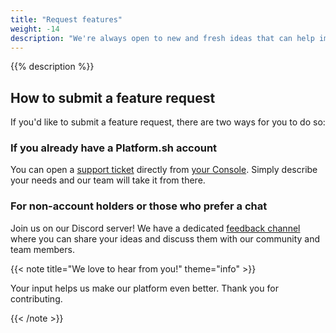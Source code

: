 ```yaml
---
title: "Request features"
weight: -14
description: "We're always open to new and fresh ideas that can help improve our product. Learn how to make a feature request and engage with the {{% vendor/name %}} community here."
---
```


{{% description %}}

## How to submit a feature request
If you'd like to submit a feature request, there are two ways for you to do so: 

### If you already have a Platform.sh account 

You can open a [support ticket](/learn/overview/get-support.html#create-a-support-ticket) directly from [your Console](https://console.upsun.com/). Simply describe your needs and our team will take it from there.

### For non-account holders or those who prefer a chat 

Join us on our Discord server! We have a dedicated [feedback channel](https://discord.com/channels/1121795479785721957/1284195722299834510) where you can share your ideas and discuss them with our community and team members.

{{< note title="We love to hear from you!" theme="info" >}}

Your input helps us make our platform even better. Thank you for contributing.

{{< /note >}}
